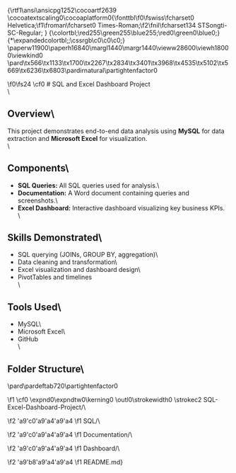 {\rtf1\ansi\ansicpg1252\cocoartf2639
\cocoatextscaling0\cocoaplatform0{\fonttbl\f0\fswiss\fcharset0 Helvetica;\f1\froman\fcharset0 Times-Roman;\f2\fnil\fcharset134 STSongti-SC-Regular;
}
{\colortbl;\red255\green255\blue255;\red0\green0\blue0;}
{\*\expandedcolortbl;;\cssrgb\c0\c0\c0;}
\paperw11900\paperh16840\margl1440\margr1440\vieww28600\viewh18000\viewkind0
\pard\tx566\tx1133\tx1700\tx2267\tx2834\tx3401\tx3968\tx4535\tx5102\tx5669\tx6236\tx6803\pardirnatural\partightenfactor0

\f0\fs24 \cf0 # SQL and Excel Dashboard Project\
\
## Overview\
This project demonstrates end-to-end data analysis using **MySQL** for data extraction and **Microsoft Excel** for visualization.\
\
##  Components\
- **SQL Queries:** All SQL queries used for analysis.\
- **Documentation:** A Word document containing queries and screenshots.\
- **Excel Dashboard:** Interactive dashboard visualizing key business KPIs.\
\
##  Skills Demonstrated\
- SQL querying (JOINs, GROUP BY, aggregation)\
- Data cleaning and transformation\
- Excel visualization and dashboard design\
- PivotTables and timelines\
\
##  Tools Used\
- MySQL\
- Microsoft Excel\
- GitHub\
\
## Folder Structure\
\pard\pardeftab720\partightenfactor0

\f1 \cf0 \expnd0\expndtw0\kerning0
\outl0\strokewidth0 \strokec2 SQL-Excel-Dashboard-Project/\

\f2 \'a9\'c0\'a9\'a4\'a9\'a4
\f1  SQL/\

\f2 \'a9\'c0\'a9\'a4\'a9\'a4
\f1  Documentation/\

\f2 \'a9\'c0\'a9\'a4\'a9\'a4
\f1  Dashboard/\

\f2 \'a9\'b8\'a9\'a4\'a9\'a4
\f1  README.md}